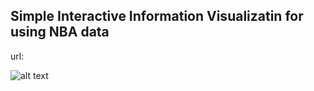## Simple Interactive Information Visualizatin for using NBA data

url: 

![alt text](https://raw.githubusercontent.com/username/projectname/branch/path/to/img.png)
